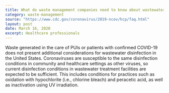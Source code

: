 ```yaml
---
title: What do waste management companies need to know about wastewater and sewage coming from a healthcare facility or community setting with either a known COVID-19 patient or person under investigation (PUI)?
category: waste-management
source: "https://www.cdc.gov/coronavirus/2019-ncov/hcp/faq.html"
layout: post
date: March 16, 2020
excerpt: Healthcare professionals
---
```


Waste generated in the care of PUIs or patients with confirmed COVID-19 does not present additional considerations for wastewater disinfection in the United States. Coronaviruses are susceptible to the same disinfection conditions in community and healthcare settings as other viruses, so current disinfection conditions in wastewater treatment facilities are expected to be sufficient. This includes conditions for practices such as oxidation with hypochlorite (i.e., chlorine bleach) and peracetic acid, as well as inactivation using UV irradiation.